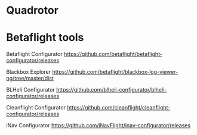 Quadrotor
======

# Betaflight tools #

Betaflight Configurator
https://github.com/betaflight/betaflight-configurator/releases

Blackbox Explorer
https://github.com/betaflight/blackbox-log-viewer-ng/tree/master/dist

BLHeli Configurator
https://github.com/blheli-configurator/blheli-configurator/releases

Cleanflight Configurator
https://github.com/cleanflight/cleanflight-configurator/releases

iNav Configurator
https://github.com/iNavFlight/inav-configurator/releases

